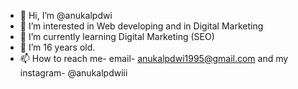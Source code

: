 - 👋 Hi, I’m @anukalpdwi
- 👀 I’m interested in Web developing and in Digital Marketing
- 🌱 I’m currently learning Digital Marketing (SEO)     
- 💞️ I’m 16 years old. 
- 📫 How to reach me- email- anukalpdwi1995@gmail.com and my instagram- @anukalpdwiii

<!---
anukalpdwi/anukalpdwi is a ✨ special ✨ repository because its `README.md` (this file) appears on your GitHub profile.
You can click the Preview link to take a look at your changes.
--->

